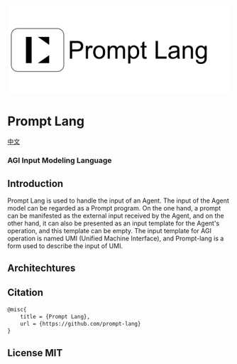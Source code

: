 ![prompt-lang](https://github.com/prompt-lang/arch/blob/master/assets/prompt-lang.jpg#pic_center)

# Prompt Lang 
[中文](https://github.com/prompt-lang/arch/blob/master/README_CN.md)

### AGI Input Modeling Language 


## Introduction

Prompt Lang is used to handle the input of an Agent. The input of the Agent model can be regarded as a Prompt program. On the one hand, a prompt can be manifested as the external input received by the Agent, and on the other hand, it can also be presented as an input template for the Agent's operation, and this template can be empty. The input template for AGI operation is named UMI (Unified Machine Interface), and Prompt-lang is a form used to describe the input of UMI.


## Architechtures



## Citation
```
@misc{
    title = {Prompt Lang},
    url = {https://github.com/prompt-lang}
}
```


## License MIT
